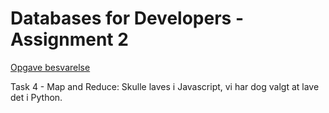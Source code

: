 # Databases for Developers - Assignment 2

[Opgave besvarelse](https://github.com/amandajuhl95/Assignment2/blob/master/Assignment%202.ipynb) 

Task 4 - Map and Reduce: Skulle laves i Javascript, vi har dog valgt at lave det i Python.

